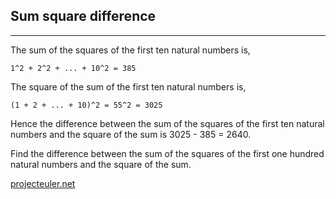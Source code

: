 ## Sum square difference

---

<p>The sum of the squares of the first ten natural numbers is,</p>

```
1^2 + 2^2 + ... + 10^2 = 385
```

<p>The square of the sum of the first ten natural numbers is,</p>

```
(1 + 2 + ... + 10)^2 = 55^2 = 3025
```

<p>Hence the difference between the sum of the squares of the first ten natural numbers and the square of the sum is 3025 - 385 = 2640.</p>
<p>Find the difference between the sum of the squares of the first one hundred natural numbers and the square of the sum.</p>

[projecteuler.net](https://projecteuler.net/problem=6)
